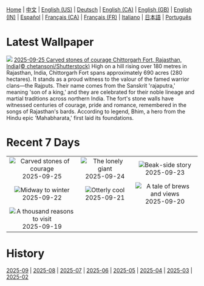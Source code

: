 [Home](../README.md) | [中文](zh-CN.md) | [English (US)](en-US.md) | [Deutsch](de-DE.md) | [English (CA)](en-CA.md) | [English (GB)](en-GB.md) | [English (IN)](en-IN.md) | [Español](es-ES.md) | [Français (CA)](fr-CA.md) | [Français (FR)](fr-FR.md) | [Italiano](it-IT.md) | [日本語](ja-JP.md) | [Português](pt-BR.md)

# Latest Wallpaper
![](https://www.bing.com/th?id=OHR.FortChittorgarh_EN-GB8794173369_UHD.jpg)
[2025-09-25 Carved stones of courage Chittorgarh Fort, Rajasthan, India(© chetansoni/Shutterstock)](https://www.bing.com/th?id=OHR.FortChittorgarh_EN-GB8794173369_UHD.jpg)
High on a hill rising over 180 metres in Rajasthan, India, Chittorgarh Fort spans approximately 690 acres (280 hectares). It stands as a proud witness to the valour of the famed warrior clans—the Rajputs. Their name comes from the Sanskrit 'rajaputra,' meaning 'son of a king,' and they are celebrated for their noble lineage and martial traditions across northern India. The fort's stone walls have witnessed centuries of courage, pride and romance, remembered in the songs of Rajasthan's bards. According to legend, Bhim, a hero from the Hindu epic 'Mahabharata,' first laid its foundations.

# Recent 7 Days
|  |  |  |
|:---:|:---:|:---:|
| ![](https://www.bing.com/th?id=OHR.FortChittorgarh_EN-GB8794173369_400x240.jpg "Carved stones of courage") 2025-09-25 | ![](https://www.bing.com/th?id=OHR.BearLodge_EN-GB8627501672_400x240.jpg "The lonely giant") 2025-09-24 | ![](https://www.bing.com/th?id=OHR.ToucanForest_EN-GB8333466039_400x240.jpg "Beak-side story") 2025-09-23 |
| ![](https://www.bing.com/th?id=OHR.AspenEquinox_EN-GB2838380564_400x240.jpg "Midway to winter") 2025-09-22 | ![](https://www.bing.com/th?id=OHR.IceOtters_EN-GB2135978576_400x240.jpg "Otterly cool") 2025-09-21 | ![](https://www.bing.com/th?id=OHR.OktoberfestSwing_EN-GB1846284671_400x240.jpg "A tale of brews and views") 2025-09-20 |
| ![](https://www.bing.com/th?id=OHR.ThousandIslands_EN-GB1501665871_400x240.jpg "A thousand reasons to visit") 2025-09-19 |  |  |

# History
[2025-09](../archives/wallpaper/en-GB/w_2025_09.md) | [2025-08](../archives/wallpaper/en-GB/w_2025_08.md) | [2025-07](../archives/wallpaper/en-GB/w_2025_07.md) | [2025-06](../archives/wallpaper/en-GB/w_2025_06.md) | [2025-05](../archives/wallpaper/en-GB/w_2025_05.md) | [2025-04](../archives/wallpaper/en-GB/w_2025_04.md) | [2025-03](../archives/wallpaper/en-GB/w_2025_03.md) | [2025-02](../archives/wallpaper/en-GB/w_2025_02.md)
